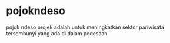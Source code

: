 # pojokndeso
pojok ndeso projek adalah untuk meningkatkan sektor pariwisata tersembunyi yang ada di dalam pedesaan
